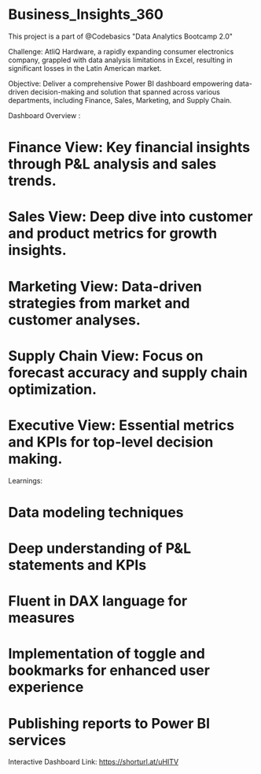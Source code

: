 # Business_Insights_360

This project is a part of @Codebasics "Data Analytics Bootcamp 2.0" 

Challenge: AtliQ Hardware, a rapidly expanding consumer electronics company, grappled with data analysis limitations in Excel, resulting in significant losses in the Latin American market.

Objective: Deliver a comprehensive Power BI dashboard empowering data-driven decision-making and solution that spanned across various departments, including Finance, Sales, Marketing, and Supply Chain.

Dashboard Overview :
# Finance View: Key financial insights through P&L analysis and sales trends.
# Sales View: Deep dive into customer and product metrics for growth insights.
# Marketing View: Data-driven strategies from market and customer analyses.
# Supply Chain View: Focus on forecast accuracy and supply chain optimization.
# Executive View: Essential metrics and KPIs for top-level decision making.

Learnings:
# Data modeling techniques
# Deep understanding of P&L statements and KPIs
# Fluent in DAX language for measures
# Implementation of toggle and bookmarks for enhanced user experience
# Publishing reports to Power BI services

Interactive Dashboard Link:
https://shorturl.at/uHITV
